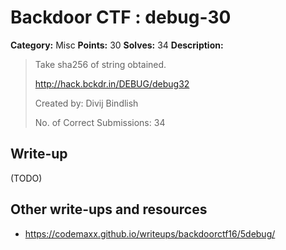 # Backdoor CTF : debug-30

**Category:** Misc
**Points:** 30
**Solves:** 34
**Description:**

> Take sha256 of string obtained.
> 
> <http://hack.bckdr.in/DEBUG/debug32>
> 
> Created by: Divij Bindlish
> 
> No. of Correct Submissions: 34
> 


## Write-up

(TODO)

## Other write-ups and resources

* https://codemaxx.github.io/writeups/backdoorctf16/5debug/
